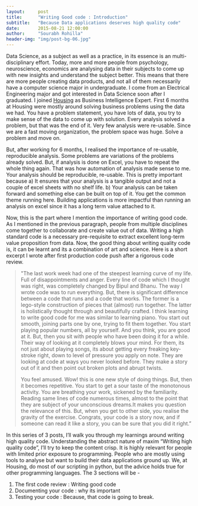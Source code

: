 ```yaml
---
layout:     post
title:      "Writing Good code : Introduction"
subtitle:   "Because Data applications deserves high quality code"
date:       2015-08-21 12:00:00
author:     "Sourabh Rohilla"
header-img: "img/post-bg-06.jpg"
---
```



<p>Data Science, as a subject as well as a practice, in its essence is an multi-disciplinary effort. Today, more and more people from psychology, neuroscience, economics are analysing data in their subjects to come up with new insights and understand the subject better. This means that there are more people creating data products, and not all of them necessarily have a computer science major in undergraduate. I come from an Electrical Engineering major and got interested in Data Science soon after I graduated. I joined <a href="www.housing.com">Housing</a> as Business Intelligence Expert. First 6 months at Housing were mostly around solving business problems using the data we had. You have a problem statement, you have lots of data, you try to make sense of the data to come up with solution. Every analysis solved a problem, but that was the end of it. Very few analysis were re-usable. Since we are a fast moving organization, the problem space was huge. Solve a problem and move on. </p>

<p>But, after working for 6 months, I realised the importance of re-usable, reproducible analysis. Some problems are variations of the problems already solved. But, if analysis is done on Excel, you have to repeat the whole thing again. That was how automation of analysis made sense to me. Your analysis should be reproducible, re-usable. This is pretty important because a) It ensures that your analysis is a tangible output and not a couple of excel sheets with no shelf life. b) Your analysis can be taken forward and something else can be built on top of it. You get the common theme running here. Building applications is more impactful than running an analysis on excel since it has a long term value attached to it.</p>

<p>Now, this is the part where I mention the importance of writing good code. As I mentioned in the previous paragraph, people from multiple disciplines come together to collaborate and create value out of data. Writing a high standard code is a necessary pre-requisite to extract excellent long-term value proposition from data. Now, the good thing about writing quality code is, it can be learnt and its a combination of art and science. Here is a short excerpt I wrote after first production code push after a rigorous code review.</p>
<blockquote>"The last work week had one of the steepest learning curve of my life. Full of disappointments and anger. Every line of code which I thought was right, was completely changed by Bipul and Bhanu. The way I wrote code was to run everything. But, there is significant difference between a code that runs and a code that works. The former is a lego-style construction of pieces that (almost) run together.  The latter is holistically thought through and beautifully crafted. I think learning to write good code for me was similar to learning piano. You start out smooth, joining parts one by one, trying to fit them together. You start playing popular numbers, all by yourself. And you think, you are good at it. But, then you sit with people who have been doing it for a while.  Their way of looking at it completely blows your mind. For them, its not just about playing songs, its about getting every freaking key-stroke right, down to level of pressure you apply on note. They are looking at code at ways you never looked before. They make a story out of it and then point out broken plots and abrupt twists.   

You feel amused. Wow! this is one new style of doing things. But, then it becomes repetitive.  You start to get a sour taste of the monotonous activity. You are breathing your work, sickened by the familiarity. Reading same lines of code numerous times, almost to the point that they are subject of your unconscious dreams.It makes you question the relevance of this. But, when you get to other side, you realise the gravity of the exercise. Congrats, your code is a story now, and if someone can read it like a story, you can be sure that you did it right.”</blockquote>

In this series of 3 posts, I’ll walk you through my learnings around writing high quality code. Understanding the abstract nature of maxim “Writing high quality code”, I’ll try to keep the content crisp. It is highly relevant for people with limited prior exposure to programming. People who are mostly using tools to analyse but want to build their data applications ground up. We, at Housing, do most of our scripting in python, but the advice holds true for other programming languages. 
The 3 sections will be -  


1. The first code review : Writing good code  
2. Documenting your code : why its important  
3. Testing your code  : Because, that code is going to break.  